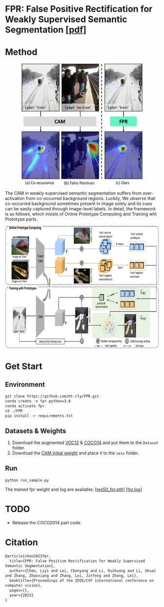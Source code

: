 # FPR: False Positive Rectification for Weakly Supervised Semantic Segmentation [[pdf]](http://www4.comp.polyu.edu.hk/~cslzhang/paper/ICCV23-FPR.pdf)


# Method

<div style="text-align: center;">
<img src="motivation.png" alt="Image" width="400" height="400">
</div>

The CAM in weakly supervised semantic segmentation suffers from over-activation from co-occurred background regions. Luckily, We observe that co-occurred background sometimes present in image solely and its cues can be easily captured through image-level labels. In detail, the framework is as follows, which insists of Online Prototype Computing and Training wht Prototype parts. 

<div style="text-align: center;">
<img src="method.png" alt="Image" width="800" height="400">
</div>

# Get Start


## Environment
```
git clone https://github.com/mt-cly/FPR.git
conda create -n fpr python=3.8
conda activate fpr
cd ./FPR
pip install -r requirements.txt
```

## Datasets & Weights

1. Download the augmented [VOC12](http://host.robots.ox.ac.uk/pascal/VOC/voc2012/#data) & [COCO14](https://cocodataset.org/#download) and put them to the  `Dataset` folder.
2. Download the [CAM initial weight](https://drive.google.com/file/d/1FzPytZExLjJBB8od4kLHBYpX2uhD2BXy/view?usp=sharing) and place it to the `sess` folder.


## Run

```
python run_sample.py
```

The trained fpr weight and log are available: [[res50_fpr.pth]](https://drive.google.com/file/d/14HRtcg75LmHcIQEw_k5rsnthVFeR6mKn/view?usp=sharing)  [[fpr.log]](https://drive.google.com/file/d/18g2x1ORtGP1U_F7pnSswWpsD4zwjzeih/view?usp=sharing)  

# TODO

* Release the COCO2014 part  code.

# Citation

```
@article{chen2023fpr,
  title={FPR: False Positive Rectification for Weakly Supervised Semantic Segmentation},
  author={Chen, Liyi and Lei, Chenyang and Li, Ruihuang and Li, Shuai and Zhang, Zhaoxiang and Zhang, Lei, Jinfeng and Zhang, Lei},
  booktitle={Proceedings of the IEEE/CVF international conference on computer vision},
  pages={},
  year={2023}
}